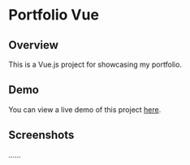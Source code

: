 # Portfolio Vue

## Overview
This is a Vue.js project for showcasing my portfolio.

## Demo
You can view a live demo of this project [here](#).

## Screenshots
......
